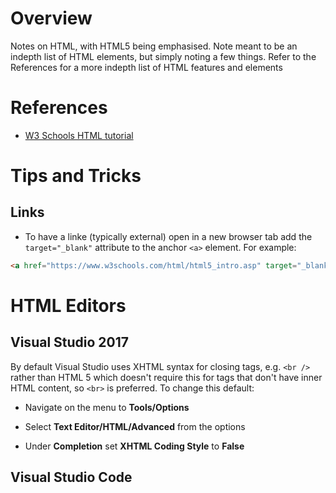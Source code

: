 # Overview

Notes on HTML, with HTML5 being emphasised.  Note meant to be an indepth list of HTML elements, but simply noting a few things.  Refer to the References for a more indepth list of HTML features and elements

# References

* [W3 Schools HTML tutorial](https://www.w3schools.com/html/html5_intro.asp)

# Tips and Tricks

## Links

* To have a linke (typically external) open in a new browser tab add the `target="_blank"` attribute to the anchor `<a>` element.  For example:

```html
<a href="https://www.w3schools.com/html/html5_intro.asp" target="_blank">W3 Schools HTML 5</a><br>
```

# HTML Editors

## Visual Studio 2017

By default Visual Studio uses XHTML syntax for closing tags, e.g. `<br />` rather than HTML 5 which doesn't require this for tags that don't have inner HTML content, so `<br>` is preferred.  To change this default:

* Navigate on the menu to **Tools/Options**

* Select **Text Editor/HTML/Advanced** from the options

* Under **Completion** set **XHTML Coding Style** to **False**

## Visual Studio Code

